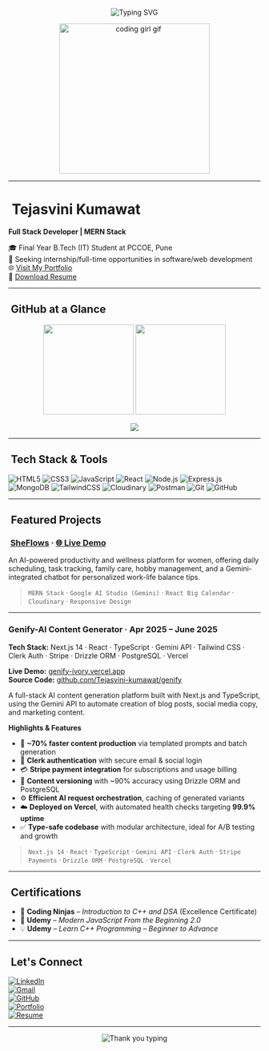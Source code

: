 <!-- Profile Banner -->
<p align="center">
  <img src="https://readme-typing-svg.herokuapp.com?font=Montserrat&size=25&pause=1000&color=F76C6C&center=true&vCenter=true&width=1000&lines=Hi+there!+I'm+Tejasvini+Kumawat;Full+Stack+Web+Developer;Let's+build+something+amazing!💻" alt="Typing SVG" />
</p>

<p align="center">
  <img src="https://media.giphy.com/media/qgQUggAC3Pfv687qPC/giphy.gif" width="300" alt="coding girl gif" />
</p>

---

# ​​​ Tejasvini Kumawat

**Full Stack Developer | MERN Stack**

🎓 Final Year B.Tech (IT) Student at PCCOE, Pune  
💼 Seeking internship/full-time opportunities in software/web development  
🌐 [Visit My Portfolio](https://tejasvini-portfolio.vercel.app/)  
📄 [Download Resume](https://drive.google.com/file/d/1PNkp4YZAF4glIrNhVLJH4emIxEixlEYg/view?usp=sharing)

---

## ​ GitHub at a Glance

<p align="center">
  <img src="https://github-readme-stats.vercel.app/api?username=Tejasvini-kumawat&show_icons=true&theme=radical" height="180"/>
  <img src="https://github-readme-stats.vercel.app/api/top-langs/?username=Tejasvini-kumawat&layout=compact&theme=radical" height="180"/>
</p>

<p align="center">
  <img src="https://github-readme-streak-stats.herokuapp.com/?user=Tejasvini-kumawat&theme=radical" />
</p>

---

## ​​ Tech Stack & Tools

![HTML5](https://img.shields.io/badge/-HTML5-E34F26?logo=html5&logoColor=white&style=for-the-badge)
![CSS3](https://img.shields.io/badge/-CSS3-1572B6?logo=css3&logoColor=white&style=for-the-badge)
![JavaScript](https://img.shields.io/badge/-JavaScript-F7DF1E?logo=javascript&logoColor=black&style=for-the-badge)
![React](https://img.shields.io/badge/-React-20232A?logo=react&logoColor=61DAFB&style=for-the-badge)
![Node.js](https://img.shields.io/badge/-Node.js-339933?logo=node.js&logoColor=white&style=for-the-badge)
![Express.js](https://img.shields.io/badge/-Express.js-404D59?logo=express&logoColor=white&style=for-the-badge)
![MongoDB](https://img.shields.io/badge/-MongoDB-4EA94B?logo=mongodb&logoColor=white&style=for-the-badge)
![TailwindCSS](https://img.shields.io/badge/-TailwindCSS-06B6D4?logo=tailwindcss&logoColor=white&style=for-the-badge)
![Cloudinary](https://img.shields.io/badge/-Cloudinary-3448C5?logo=cloudinary&logoColor=white&style=for-the-badge)
![Postman](https://img.shields.io/badge/-Postman-FF6C37?logo=postman&logoColor=white&style=for-the-badge)
![Git](https://img.shields.io/badge/-Git-F05032?logo=git&logoColor=white&style=for-the-badge)
![GitHub](https://img.shields.io/badge/-GitHub-181717?logo=github&logoColor=white&style=for-the-badge)

---

## ​ Featured Projects

### ​​​​ [SheFlows](https://github.com/Tejasvini-kumawat/sheflows) · [🌐 Live Demo](https://sheflows.vercel.app)  
An AI-powered productivity and wellness platform for women, offering daily scheduling, task tracking, family care, hobby management, and a Gemini-integrated chatbot for personalized work-life balance tips.  
> `MERN Stack` · `Google AI Studio (Gemini)` · `React Big Calendar` · `Cloudinary` · `Responsive Design`

---

###  **Genify-AI Content Generator** · Apr 2025 – June 2025  
**Tech Stack:** Next.js 14 · React · TypeScript · Gemini API · Tailwind CSS · Clerk Auth · Stripe · Drizzle ORM · PostgreSQL · Vercel  

**Live Demo:** [genify-ivory.vercel.app](https://genify-ivory.vercel.app/)  
**Source Code:** [github.com/Tejasvini-kumawat/genify](https://github.com/Tejasvini-kumawat/genify)

A full-stack AI content generation platform built with Next.js and TypeScript, using the Gemini API to automate creation of blog posts, social media copy, and marketing content.

**Highlights & Features**  
- 🚀 **~70% faster content production** via templated prompts and batch generation  
- 🔐 **Clerk authentication** with secure email & social login  
- 💳 **Stripe payment integration** for subscriptions and usage billing  
- 🧾 **Content versioning** with ~90% accuracy using Drizzle ORM and PostgreSQL  
- ⚙️ **Efficient AI request orchestration**, caching of generated variants  
- ☁️ **Deployed on Vercel**, with automated health checks targeting **99.9% uptime**  
- ✅ **Type-safe codebase** with modular architecture, ideal for A/B testing and growth

> `Next.js 14` · `React` · `TypeScript` · `Gemini API` · `Clerk Auth` · `Stripe Payments` · `Drizzle ORM` · `PostgreSQL` · `Vercel`

---

## ​ Certifications

- 🥇 **Coding Ninjas** – *Introduction to C++ and DSA* (Excellence Certificate)  
- 🧠 **Udemy** – *Modern JavaScript From the Beginning 2.0*  
- 💡 **Udemy** – *Learn C++ Programming – Beginner to Advance*

---

## ​ Let's Connect

[![LinkedIn](https://img.shields.io/badge/LinkedIn-Connect-blue?style=for-the-badge&logo=linkedin)](https://www.linkedin.com/in/tejasvinikumawat05/)  
[![Gmail](https://img.shields.io/badge/Gmail-Email-red?style=for-the-badge&logo=gmail)](mailto:tejasvini.kumawat2004@gmail.com)  
[![GitHub](https://img.shields.io/badge/GitHub-Follow-black?style=for-the-badge&logo=github)](https://github.com/Tejasvini-kumawat)  
[![Portfolio](https://img.shields.io/badge/Portfolio-Visit-green?style=for-the-badge&logo=vercel)](https://tejasvini-portfolio.vercel.app/)  
[![Resume](https://img.shields.io/badge/Resume-Download-orange?style=for-the-badge&logo=google-drive)](https://drive.google.com/file/d/1PNkp4YZAF4glIrNhVLJH4emIxEixlEYg/view?usp=sharing)

---

<!-- Footer -->

<p align="center">
  <img src="https://readme-typing-svg.herokuapp.com?font=Fira+Code&duration=3000&pause=1000&color=F76C6C&center=true&vCenter=true&width=800&lines=Thanks+for+visiting+my+profile!+Feel+free+to+connect+%F0%9F%92%90" alt="Thank you typing" />
</p>
